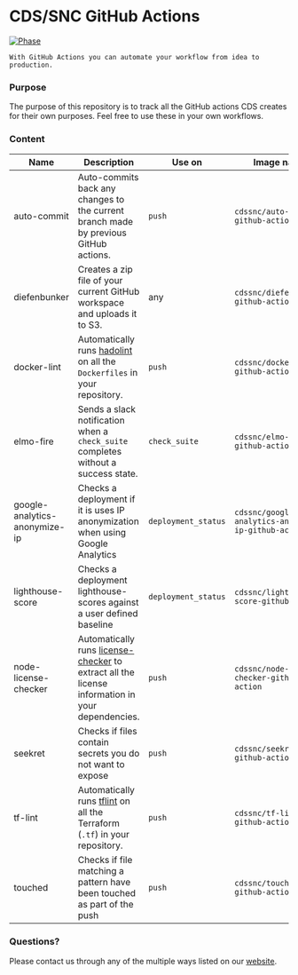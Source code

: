 # CDS/SNC GitHub Actions

[![Phase](https://img.shields.io/badge/Phase-Beta-22a7f0.svg)](https://digital.canada.ca/products/)

```
With GitHub Actions you can automate your workflow from idea to production.
```

### Purpose

The purpose of this repository is to track all the GitHub actions CDS creates for their own purposes. Feel free to use these in your own workflows.

### Content

| Name                          | Description                                                                                                                                    | Use on              | Image name                                           | Size    |
| ----------------------------- | ---------------------------------------------------------------------------------------------------------------------------------------------- | ------------------- | ---------------------------------------------------- | ------- |
| auto-commit                   | Auto-commits back any changes to the current branch made by previous GitHub actions.                                                           | `push`              | `cdssnc/auto-commit-github-action`                   | 23 MB   |
| diefenbunker                  | Creates a zip file of your current GitHub workspace and uploads it to S3.                                                                      | any                 | `cdssnc/diefenbunker-github-action`                  | 32 MB   |
| docker-lint                   | Automatically runs [hadolint](https://github.com/hadolint/hadolint) on all the `Dockerfiles` in your repository.                               | `push`              | `cdssnc/docker-lint-github-action`                   | 26 MB   |
| elmo-fire                     | Sends a slack notification when a `check_suite` completes without a success state.                                                             | `check_suite`       | `cdssnc/elmo-fire-github-action`                     | 6 MB    |
| google-analytics-anonymize-ip | Checks a deployment if it is uses IP anonymization when using Google Analytics                                                                 | `deployment_status` | `cdssnc/google-analytics-anonymize-ip-github-action` | 1.44 GB |
| lighthouse-score              | Checks a deployment lighthouse-scores against a user defined baseline                                                                          | `deployment_status` | `cdssnc/lighthouse-score-github-action`              | 6 MB    |
| node-license-checker          | Automatically runs [license-checker](https://github.com/davglass/license-checker) to extract all the license information in your dependencies. | `push`              | `cdssnc/node-license-checker-github-action`          | 26 MB   |
| seekret                       | Checks if files contain secrets you do not want to expose                                                                                      | `push`              | `cdssnc/seekret-github-action`                       | 59.7 MB |
| tf-lint                       | Automatically runs [tflint](https://github.com/wata727/tflint) on all the Terraform (`.tf`) in your repository.                                | `push`              | `cdssnc/tf-lint-github-action`                       | 27 MB   |
| touched                       | Checks if file matching a pattern have been touched as part of the push                                                                        | `push`              | `cdssnc/touched-github-action`                       | 1.88 MB |

### Questions?

Please contact us through any of the multiple ways listed on our [website](https://digital.canada.ca/).
